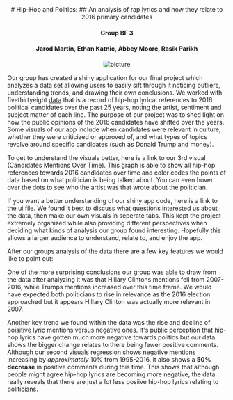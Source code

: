 <center>
# Hip-Hop and Politics:
## An analysis of rap lyrics and how they relate to 2016 primary candidates


#### Group BF 3
#### Jarod Martin, Ethan Katnic, Abbey Moore, Rasik Parikh

![picture](https://i.imgur.com/diy88vX.jpg)
</center>

Our group has created a shiny application for our final project which analyzes a data set allowing users to easily sift through it noticing outliers, understanding trends, and drawing their own conclusions. We worked with fivethirtyeight [data](https://github.com/fivethirtyeight/data/tree/master/hip-hop-candidate-lyrics) that is a record of hip-hop lyrical references to 2016 political candidates over the past 25 years, noting the artist, sentiment and subject matter of each line. The purpose of our project was to shed light on how the public opinions of the 2016 candidates have shifted over the years. Some visuals of our app include when candidates were relevant in culture, whether they were criticized or approved of, and what types of topics revolve around specific candidates (such as Donald Trump and money).  

To get to understand the visuals better, here is a link to our 3rd visual (Candidates Mentions Over Time). This graph is able to show all hip-hop references towards 2016 candidates over time and color codes the points of data based on what politician is being talked about. You can even hover over the dots to see who the artist was that wrote about the politician. 

If you want a better understanding of our shiny app code, here is a link to the ui file. We found it best to discuss what questions interested us about the data, then make our own visuals in seperate tabs. This kept the project extremely organized while also providing different perspectives when deciding what kinds of analysis our group found interesting. Hopefully this allows a larger audience to understand, relate to, and enjoy the app.  




After our groups analysis of the data there are a few key features we would like to point out: 


One of the more surprising conclusions our group was able to draw from the data after analyzing it was that Hillary Clintons mentions fell from 2007-2016, while Trumps mentions increased over this time frame. We would have expected both politicians to rise in relevance as the 2016 election approached but it appears Hillary Clinton was actually more relevant in 2007. 

Another key trend we found within the data was the rise and decline of poisitive lyric mentions versus negative ones. It's public perception that hip-hop lyrics have gotten much more negative towards politics but our data shows the bigger change relates to there being fewer positive comments. Although our second visuals regression shows negative mentions increasing by *approximately* 10% from 1995-2016, it also shows a **50% decrease** in positive comments during this time. This shows that although people might agree hip-hop lyrics are becoming more negative, the data really reveals that there are just a lot less posiive hip-hop lyrics relating to politicians.
